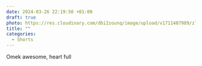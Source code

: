 ```yaml
---
date: 2024-03-26 22:19:50 +01:00
draft: true
photo: https://res.cloudinary.com/dbi2zounq/image/upload/v1711487989/zlineeylfvjyd20veie2.jpg
title: ""
categories:
  - Shorts
---
```


Omek awesome, heart full

